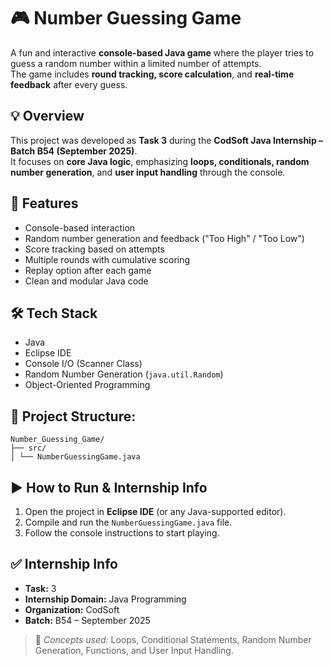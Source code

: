 # 🎮 Number Guessing Game  
A fun and interactive **console-based Java game** where the player tries to guess a random number within a limited number of attempts.  
The game includes **round tracking, score calculation**, and **real-time feedback** after every guess.

## 💡 Overview  
This project was developed as **Task 3** during the **CodSoft Java Internship – Batch B54 (September 2025)**.  
It focuses on **core Java logic**, emphasizing **loops, conditionals, random number generation**, and **user input handling** through the console.

## 🚀 Features

- Console-based interaction
- Random number generation and feedback ("Too High" / "Too Low")  
- Score tracking based on attempts  
- Multiple rounds with cumulative scoring  
- Replay option after each game  
- Clean and modular Java code  

## 🛠️ Tech Stack  
- Java  
- Eclipse IDE  
- Console I/O (Scanner Class)  
- Random Number Generation (`java.util.Random`)  
- Object-Oriented Programming  

## 📁 Project Structure:

```none
Number_Guessing_Game/
├── src/
│ └── NumberGuessingGame.java
```

## ▶️ How to Run & Internship Info  
1. Open the project in **Eclipse IDE** (or any Java-supported editor).  
2. Compile and run the `NumberGuessingGame.java` file.  
3. Follow the console instructions to start playing.  

## ✅ Internship Info  
- **Task:** 3  
- **Internship Domain:** Java Programming  
- **Organization:** CodSoft  
- **Batch:** B54 – September 2025  

> 💭 *Concepts used:* Loops, Conditional Statements, Random Number Generation, Functions, and User Input Handling.  